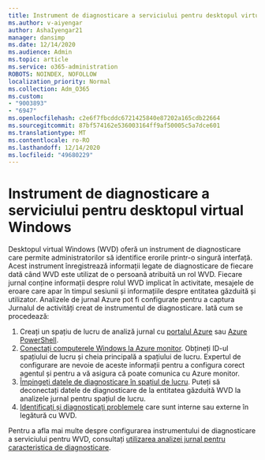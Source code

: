 ```yaml
---
title: Instrument de diagnosticare a serviciului pentru desktopul virtual Windows
ms.author: v-aiyengar
author: AshaIyengar21
manager: dansimp
ms.date: 12/14/2020
ms.audience: Admin
ms.topic: article
ms.service: o365-administration
ROBOTS: NOINDEX, NOFOLLOW
localization_priority: Normal
ms.collection: Adm_O365
ms.custom:
- "9003893"
- "6947"
ms.openlocfilehash: c2e6f7fbcddc6721425840e87202a165cdb22664
ms.sourcegitcommit: 87bf574162e536003164ff9af50005c5a7dce601
ms.translationtype: MT
ms.contentlocale: ro-RO
ms.lasthandoff: 12/14/2020
ms.locfileid: "49680229"
---
```

# <a name="service-diagnostics-tool-for-windows-virtual-desktop"></a>Instrument de diagnosticare a serviciului pentru desktopul virtual Windows

Desktopul virtual Windows (WVD) oferă un instrument de diagnosticare care permite administratorilor să identifice erorile printr-o singură interfață. Acest instrument înregistrează informații legate de diagnosticare de fiecare dată când WVD este utilizat de o persoană atribuită un rol WVD. Fiecare jurnal conține informații despre rolul WVD implicat în activitate, mesajele de eroare care apar în timpul sesiunii și informațiile despre entitatea găzduită și utilizator. Analizele de jurnal Azure pot fi configurate pentru a captura Jurnalul de activități creat de instrumentul de diagnosticare. Iată cum se procedează:

1. Creați un spațiu de lucru de analiză jurnal cu [portalul Azure](https://go.microsoft.com/fwlink/?linkid=2129500) sau [Azure PowerShell](https://go.microsoft.com/fwlink/?linkid=2129501).
1. [Conectați computerele Windows la Azure monitor](https://go.microsoft.com/fwlink/?linkid=2129913). Obțineți ID-ul spațiului de lucru și cheia principală a spațiului de lucru. Expertul de configurare are nevoie de aceste informații pentru a configura corect agentul și pentru a vă asigura că poate comunica cu Azure monitor.
1. [Împingeți datele de diagnosticare în spațiul de lucru](https://go.microsoft.com/fwlink/?linkid=2128284). Puteți să deconectați datele de diagnosticare de la entitatea găzduită WVD la analizele jurnal pentru spațiul de lucru.
1. [Identificați și diagnosticați problemele](https://go.microsoft.com/fwlink/?linkid=2128338) care sunt interne sau externe în legătură cu WVD.

Pentru a afla mai multe despre configurarea instrumentului de diagnosticare a serviciului pentru WVD, consultați [utilizarea analizei jurnal pentru caracteristica de diagnosticare](https://go.microsoft.com/fwlink/?linkid=2128084).
